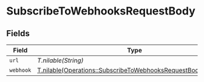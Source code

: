 # SubscribeToWebhooksRequestBody


## Fields

| Field                                                                                                                            | Type                                                                                                                             | Required                                                                                                                         | Description                                                                                                                      |
| -------------------------------------------------------------------------------------------------------------------------------- | -------------------------------------------------------------------------------------------------------------------------------- | -------------------------------------------------------------------------------------------------------------------------------- | -------------------------------------------------------------------------------------------------------------------------------- |
| `url`                                                                                                                            | *T.nilable(String)*                                                                                                              | :heavy_minus_sign:                                                                                                               | N/A                                                                                                                              |
| `webhook`                                                                                                                        | [T.nilable(Operations::SubscribeToWebhooksRequestBodyWebhook)](../../models/operations/subscribetowebhooksrequestbodywebhook.md) | :heavy_minus_sign:                                                                                                               | N/A                                                                                                                              |